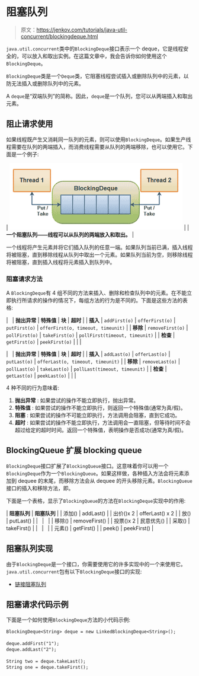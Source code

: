 # 阻塞队列

> 原文：<https://jenkov.com/tutorials/java-util-concurrent/blockingdeque.html>

`java.util.concurrent`类中的`BlockingDeque`接口表示一个 deque，它是线程安全的，可以放入和取出实例。在这篇文章中，我会告诉你如何使用这个`BlockingDeque`。

`BlockingDeque`类是一个`Deque`类，它阻塞线程尝试插入或删除队列中的元素，以防无法插入或删除队列中的元素。

A `deque`是“双端队列”的简称。因此，`deque`是一个队列，您可以从两端插入和取出元素。

## 阻止请求使用

如果线程既产生又消耗同一队列的元素，则可以使用`BlockingDeque`。如果生产线程需要在队列的两端插入，而消费线程需要从队列的两端移除，也可以使用它。下面是一个例子:

| ![A BlockingDeque - threads can put and take from both ends of the deque.](img/d84f9db79939dd6103b9a88424ffb831.png) |
| **一个阻塞队列——线程可以从队列的两端放入和取出。** |

一个线程将产生元素并将它们插入队列的任意一端。如果队列当前已满，插入线程将被阻塞，直到移除线程从队列中取出一个元素。如果队列当前为空，则移除线程将被阻塞，直到插入线程将元素插入到队列中。

### 阻塞请求方法

A `BlockingDeque`有 4 组不同的方法来插入、删除和检查队列中的元素。在不能立即执行所请求的操作的情况下，每组方法的行为是不同的。下面是这些方法的表格:

|   | **抛出异常** | **特殊值** | **块** | **超时** |
| **插入** | `addFirst(o)` | `offerFirst(o)` | `putFirst(o)` | `offerFirst(o, timeout, timeunit)` |
| **移除** | `removeFirst(o)` | `pollFirst(o)` | `takeFirst(o)` | `pollFirst(timeout, timeunit)` |
| **检查** | `getFirst(o)` | `peekFirst(o)` |  |  |

|   | **抛出异常** | **特殊值** | **块** | **超时** |
| **插入** | `addLast(o)` | `offerLast(o)` | `putLast(o)` | `offerLast(o, timeout, timeunit)` |
| **移除** | `removeLast(o)` | `pollLast(o)` | `takeLast(o)` | `pollLast(timeout, timeunit)` |
| **检查** | `getLast(o)` | `peekLast(o)` |  |  |

4 种不同的行为意味着:

1.  **抛出异常** :
    如果尝试的操作不能立即执行，抛出异常。
2.  **特殊值** :
    如果尝试的操作不能立即执行，则返回一个特殊值(通常为真/假)。
3.  **阻塞** :
    如果尝试的操作不可能立即执行，方法调用会阻塞，直到它成功。
4.  **超时** :
    如果尝试的操作不能立即执行，方法调用会一直阻塞，但等待时间不会超过给定的超时时间。返回一个特殊值，表明操作是否成功(通常为真/假)。

## BlockingQueue 扩展 blocking queue

`BlockingDeque`接口扩展了`BlockingQueue`接口。这意味着你可以用一个`BlockingDeque`作为一个`BlockingQueue`。如果这样做，各种插入方法会将元素添加到 dequee 的末尾，而移除方法会从 dequee 的开头移除元素。`BlockingQueue`接口的插入和移除方法，即。

下面是一个表格，显示了`BlockingQueue`的方法在`BlockingDeque`实现中的作用:

| **阻塞队列** | **阻塞队列** |
| 添加() | addLast() |
| 出价()x 2 | offerLast() x 2 |
| 放() | putLast() |
|   |   |
| 移除() | removeFirst() |
| 投票()x 2 | 民意优先() |
| 采取() | takeFirst() |
|   |   |
| 元素() | getFirst() |
| peek() | peekFirst() |

## 阻塞队列实现

由于`BlockingDeque`是一个接口，你需要使用它的许多实现中的一个来使用它。`java.util.concurrent`包有以下`BlockingDeque`接口的实现:

*   [链接阻塞队列](linkedblockingdeque.html)

## 阻塞请求代码示例

下面是一个如何使用`BlockingDeque`方法的小代码示例:

```
BlockingDeque<String> deque = new LinkedBlockingDeque<String>();

deque.addFirst("1");
deque.addLast("2");

String two = deque.takeLast();
String one = deque.takeFirst();

```